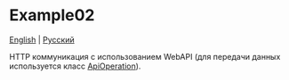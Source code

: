 # Example02

[English](README.md) | [Русский](README.ru.md)

HTTP коммуникация с использованием WebAPI (для передачи данных используется класс [ApiOperation](../../VelocipedeUtils/Shared/src/Models/Network/ApiOperation.cs)).
